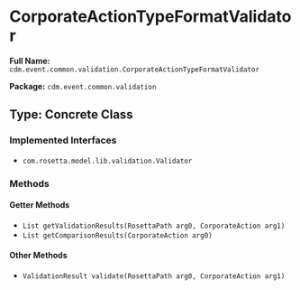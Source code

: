 # CorporateActionTypeFormatValidator

**Full Name:** `cdm.event.common.validation.CorporateActionTypeFormatValidator`

**Package:** `cdm.event.common.validation`

## Type: Concrete Class

### Implemented Interfaces

- `com.rosetta.model.lib.validation.Validator`

### Methods

#### Getter Methods

- `List getValidationResults(RosettaPath arg0, CorporateAction arg1)`
- `List getComparisonResults(CorporateAction arg0)`

#### Other Methods

- `ValidationResult validate(RosettaPath arg0, CorporateAction arg1)`

